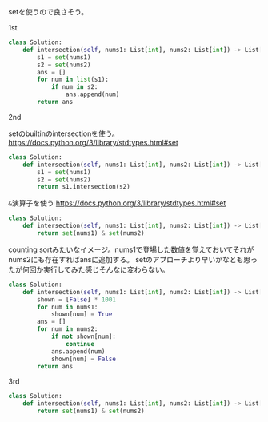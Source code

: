 setを使うので良さそう。

1st

```python
class Solution:
    def intersection(self, nums1: List[int], nums2: List[int]) -> List[int]:
        s1 = set(nums1)
        s2 = set(nums2)
        ans = []
        for num in list(s1):
            if num in s2:
                ans.append(num)
        return ans
```

2nd

setのbuiltinのintersectionを使う。
https://docs.python.org/3/library/stdtypes.html#set

```python
class Solution:
    def intersection(self, nums1: List[int], nums2: List[int]) -> List[int]:
        s1 = set(nums1)
        s2 = set(nums2)
        return s1.intersection(s2)
```

`&`演算子を使う
https://docs.python.org/3/library/stdtypes.html#set

```python
class Solution:
    def intersection(self, nums1: List[int], nums2: List[int]) -> List[int]:
        return set(nums1) & set(nums2)
```

counting sortみたいなイメージ。nums1で登場した数値を覚えておいてそれがnums2にも存在すればansに追加する。
setのアプローチより早いかなとも思ったが何回か実行してみた感じそんなに変わらない。

```python
class Solution:
    def intersection(self, nums1: List[int], nums2: List[int]) -> List[int]:
        shown = [False] * 1001
        for num in nums1:
            shown[num] = True
        ans = []
        for num in nums2:
            if not shown[num]:
                continue
            ans.append(num)
            shown[num] = False
        return ans
```

3rd

```python
class Solution:
    def intersection(self, nums1: List[int], nums2: List[int]) -> List[int]:
        return set(nums1) & set(nums2)
        
```
